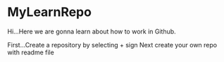 # MyLearnRepo


Hi...Here we are gonna learn about how to work in Github.


First...Create a repository by selecting + sign
Next create your own repo with readme file
